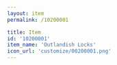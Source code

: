 ```yaml
---
layout: item
permalink: /10200001

title: Item
id: '10200001'
item_name: 'Outlandish Locks'
icon_url: 'customize/00200001.png'
---
```

